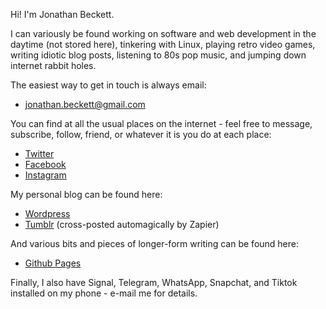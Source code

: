 Hi! I'm Jonathan Beckett.

I can variously be found working on software and web development in the daytime (not stored here), tinkering with Linux, playing retro video games, writing idiotic blog posts, listening to 80s pop music, and jumping down internet rabbit holes.

The easiest way to get in touch is always email:

- [jonathan.beckett@gmail.com](mailto:jonathan.beckett@gmail.com)

You can find at all the usual places on the internet - feel free to message, subscribe, follow, friend, or whatever it is you do at each place:

- [Twitter](https://twitter.com/jonbeckett)
- [Facebook](https://facebook.com/jonbeckett)
- [Instagram](https://instagram.com/jonbeckett)

My personal blog can be found here:

- [Wordpress](https://jonathanwrotethis.wordpress.com)
- [Tumblr](https://jonathanwrotethis.tumblr.com) (cross-posted automagically by Zapier)

And various bits and pieces of longer-form writing can be found here:

- [Github Pages](https://jonbeckett.github.io)

Finally, I also have Signal, Telegram, WhatsApp, Snapchat, and Tiktok installed on my phone - e-mail me for details.
